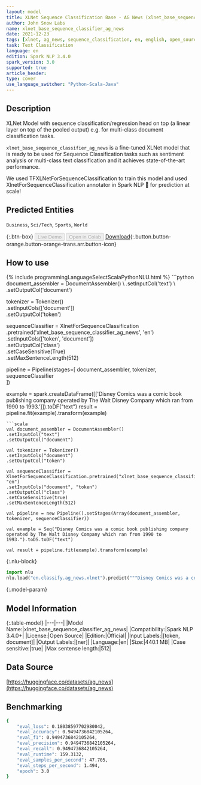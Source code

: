 ```yaml
---
layout: model
title: XLNet Sequence Classification Base - AG News (xlnet_base_sequence_classifier_ag_news)
author: John Snow Labs
name: xlnet_base_sequence_classifier_ag_news
date: 2021-12-23
tags: [xlnet, ag_news, sequence_classification, en, english, open_source]
task: Text Classification
language: en
edition: Spark NLP 3.4.0
spark_version: 3.0
supported: true
article_header:
type: cover
use_language_switcher: "Python-Scala-Java"
---
```


## Description

XLNet Model with sequence classification/regression head on top (a linear layer on top of the pooled output) e.g. for multi-class document classification tasks.

`xlnet_base_sequence_classifier_ag_news` is a fine-tuned XLNet model that is ready to be used for Sequence Classification tasks such as sentiment analysis or multi-class text classification and it achieves state-of-the-art performance. 

We used TFXLNetForSequenceClassification to train this model and used XlnetForSequenceClassification annotator in Spark NLP 🚀 for prediction at scale!

## Predicted Entities

`Business`, `Sci/Tech`, `Sports`, `World`

{:.btn-box}
<button class="button button-orange" disabled>Live Demo</button>
<button class="button button-orange" disabled>Open in Colab</button>
[Download](https://s3.amazonaws.com/auxdata.johnsnowlabs.com/public/models/xlnet_base_sequence_classifier_ag_news_en_3.4.0_3.0_1640263463723.zip){:.button.button-orange.button-orange-trans.arr.button-icon}

## How to use



<div class="tabs-box" markdown="1">
{% include programmingLanguageSelectScalaPythonNLU.html %}
```python
document_assembler = DocumentAssembler() \
.setInputCol('text') \
.setOutputCol('document')

tokenizer = Tokenizer() \
.setInputCols(['document']) \
.setOutputCol('token')

sequenceClassifier = XlnetForSequenceClassification \
.pretrained('xlnet_base_sequence_classifier_ag_news', 'en') \
.setInputCols(['token', 'document']) \
.setOutputCol('class') \
.setCaseSensitive(True) \
.setMaxSentenceLength(512)

pipeline = Pipeline(stages=[
document_assembler, 
tokenizer,
sequenceClassifier    
])

example = spark.createDataFrame([['Disney Comics was a comic book publishing company operated by The Walt Disney Company which ran from 1990 to 1993.']]).toDF("text")
result = pipeline.fit(example).transform(example)
```
```scala
val document_assembler = DocumentAssembler() 
.setInputCol("text") 
.setOutputCol("document")

val tokenizer = Tokenizer() 
.setInputCols("document") 
.setOutputCol("token")

val sequenceClassifier = XlnetForSequenceClassification.pretrained("xlnet_base_sequence_classifier_ag_news", "en")
.setInputCols("document", "token")
.setOutputCol("class")
.setCaseSensitive(true)
.setMaxSentenceLength(512)

val pipeline = new Pipeline().setStages(Array(document_assembler, tokenizer, sequenceClassifier))

val example = Seq("Disney Comics was a comic book publishing company operated by The Walt Disney Company which ran from 1990 to 1993.").toDS.toDF("text")

val result = pipeline.fit(example).transform(example)
```


{:.nlu-block}
```python
import nlu
nlu.load("en.classify.ag_news.xlnet").predict("""Disney Comics was a comic book publishing company operated by The Walt Disney Company which ran from 1990 to 1993.""")
```

</div>

{:.model-param}
## Model Information

{:.table-model}
|---|---|
|Model Name:|xlnet_base_sequence_classifier_ag_news|
|Compatibility:|Spark NLP 3.4.0+|
|License:|Open Source|
|Edition:|Official|
|Input Labels:|[token, document]|
|Output Labels:|[ner]|
|Language:|en|
|Size:|440.1 MB|
|Case sensitive:|true|
|Max sentense length:|512|

## Data Source

[https://huggingface.co/datasets/ag_news](https://huggingface.co/datasets/ag_news)

## Benchmarking

```bash
{
	"eval_loss": 0.18038597702980042,
	"eval_accuracy": 0.9494736842105264,
	"eval_f1": 0.9494736842105264,
	"eval_precision": 0.9494736842105264,
	"eval_recall": 0.9494736842105264,
	"eval_runtime": 159.3132,
	"eval_samples_per_second": 47.705,
	"eval_steps_per_second": 1.494,
	"epoch": 3.0
}
```